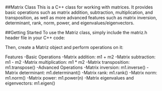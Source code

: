 ##Matrix Class
This is a C++ class for working with matrices. It provides basic operations such as matrix addition, subtraction, multiplication, and transposition, as well as more advanced features such as matrix inversion, determinant, rank, norm, power, and eigenvalues/eigenvectors.

##Getting Started
To use the Matriz class, simply include the matriz.h header file in your C++ code:

Then, create a Matriz object and perform operations on it:

Features
-Basic Operations
-Matrix addition: m1 + m2
-Matrix subtraction: m1 - m2
-Matrix multiplication: m1 * m2
-Matrix transposition: m1.transpose()
-Advanced Operations
-Matrix inversion: m1.inverse()
-Matrix determinant: m1.determinant()
-Matrix rank: m1.rank()
-Matrix norm: m1.norm()
-Matrix power: m1.power(n)
-Matrix eigenvalues and eigenvectors: m1.eigen()